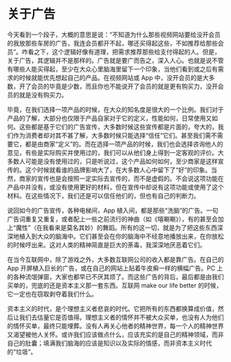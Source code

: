# 关于广告

今天看到一个段子，大概的意思是说：“不知道为什么那些视频网站要给没开会员的我放那些车房的广告，我连会员都开不起，哪还买得起这些，不如推荐给那些会员”。咋看之下，这个逻辑好像有道理，把需求推荐那些给支付得起的人。但是，关于广告，其逻辑并不是那样的。广告就是要广而告之，深入人心。也就是说不管有哪些人能买得起，至少在大众心里脑海里留下一个印象，当他们看到或之后有需求的时候就能优先想起自己的产品。在视频网站或 App 中，没开会员的是大多数，开了会员的毕竟是少数，而且你也不能说开了会员的就是更有购买力，没开会员的就是没有购买力。

毕竟，在我们选择一项产品的时候，在大众的知名度是很大的一个比例。我们对于产品的了解，大部分也仅限于产品自家对于它的定义，性能如何，日常使用又如何。这些都是基于它们的广告宣传，大多数时候这些宣传都是片面的，夸大的，我们作为消费者却对其不甚了解，大多数时候只能选择“信任”它们。甚至我们需不需要它，都是由商家“定义”的。而在选择一项产品的时候，我们也会选择咨询他人的意见，有些是实际购买并使用过的，我们可以从他们身上得到一定客观的评价。大多数人可能是没有使用过的，只是听说过，这个产品如何如何，至少商家是这样宣传的。这个时候就看谁的品牌影响大了，在大多数人心中留下了“好”的印象。当然，商家的宣传也是会按照一定实际去宣传的，而不是虚假的。不会说这项功能在产品中并没有，或没有使用更好的材料，但在宣传中却说有这项功能或使用了这个材料。在这些情况下，我们还是可以信任他们的，但也有自己的判断力。

说回如今的广告宣传，各种电梯间，App 植入间，都是那些“洗脑”的广告。一句广告词重复又重复，或者配上一些之前流行的神曲（如《嘻唰唰》），有的甚至会加上“魔性”（在我看来是莫名其妙）的舞蹈。所有的这一切，就是为了把这些东西深深地植入到大众的脑海中。它们甚至会在你的脑海中不经意地播放出来，在你放松的时候哼出来。这对人类的精神简直是巨大的荼毒，我深深地厌恶着它们。

在当今互联网中，除了游戏之外，大多数互联网公司的收入都是靠广告。在自己的 App 开屏植入巨长的广告，或在自己的网站上贴着牛皮癣一样的横幅广告。PC 上的各种流氓弹窗，大家也都早已不厌其烦了。而这些广告的背后，最后都是由我们买单的，兜底的还是资本主义那一套东西。互联网 make our life better 的时候，它一定也在窃取剥夺着我们什么。

资本主义的时代，是个理想主义者悲哀的时代。它把所有的东西都换算成价值，然后让我们去估量它是否值得。理想主义者的情怀并不被大众买单，也没有人为他们的情怀买单，最终只能埋葬。没有人再关心他者的精神世界，每一个人的精神世界又渴望被他人关怀。或许我们应该做点什么，应该充实的是自己的精神领域，而非自己的肚囊；填满我们脑海的应该是知识以及实际的情感，而非资本主义时代的“垃圾”。

